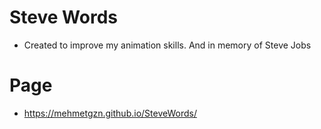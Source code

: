# Steve Words
  * Created to improve my animation skills. And in memory of Steve Jobs

# Page
 * https://mehmetgzn.github.io/SteveWords/
